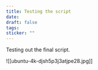 ```yaml
---
title: Testing the script
date: 
draft: false
tags: 
sticker: ""
---
```

Testing out the final script.

![[ubuntu-4k-djsh5p3j3atjpe28.jpg]]